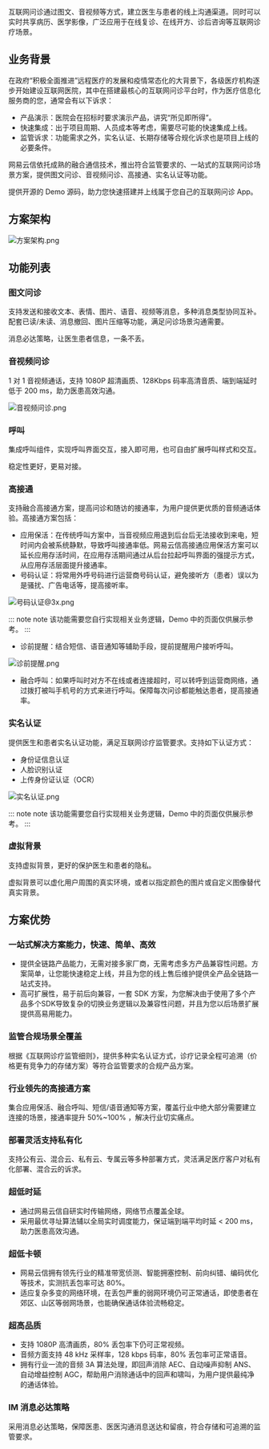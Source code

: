 
<!-- keywords: 互联网问诊，互联网医院，智慧医院 -->
互联网问诊通过图文、音视频等方式，建立医生与患者的线上沟通渠道。同时可以实时共享病历、医学影像，广泛应用于在线复诊、在线开方、诊后咨询等互联网诊疗场景。

## 业务背景
在政府“积极全面推进”远程医疗的发展和疫情常态化的大背景下，各级医疗机构逐步开始建设互联网医院，其中在搭建最核心的互联网问诊平台时，作为医疗信息化服务商的您，通常会有以下诉求：

- 产品演示：医院会在招标时要求演示产品，讲究“所见即所得”。
- 快速集成：出于项目周期、人员成本等考虑，需要尽可能的快速集成上线。
- 监管诉求：功能需求之外，实名认证、长期存储等合规化诉求也是项目上线的必要条件。


网易云信依托成熟的融合通信技术，推出符合监管要求的、一站式的互联网问诊场景方案，提供图文问诊、音视频问诊、高接通、实名认证等功能。


提供开源的 Demo 源码，助力您快速搭建并上线属于您自己的互联网问诊 App。


## 方案架构


![方案架构.png](https://yx-web-nosdn.netease.im/common/c69b7c0e10b78c040ba4cd36da95de4e/方案架构.png)


## 功能列表

### 图文问诊
支持发送和接收文本、表情、图片、语音、视频等消息，多种消息类型协同互补。配套已读/未读、消息撤回、图片压缩等功能，满足问诊场景沟通需要。

消息必达策略，让医生患者信息，一条不丢。

### 音视频问诊
1 对 1 音视频通话，支持 1080P 超清画质、128Kbps 码率高清音质、端到端延时低于 200 ms，助力医患高效沟通。

![音视频问诊.png](https://yx-web-nosdn.netease.im/common/c1217742b69bfb2f2707f300b59c7d54/音视频问诊.png)


### 呼叫
集成呼叫组件，实现呼叫界面交互，接入即可用，也可自由扩展呼叫样式和交互。

稳定性更好，更易对接。


### 高接通
支持融合高接通方案，提高问诊和随访的接通率，为用户提供更优质的音频通话体验。高接通方案包括：
- 应用保活：在传统呼叫方案中，当音视频应用退到后台后无法接收到来电，短时间内会被系统静默，导致呼叫接通率低。网易云信高接通应用保活方案可以延长应用存活时间，在应用存活期间通过从后台拉起呼叫界面的强提示方式，从应用存活层面提升接通率。
- 号码认证：将常用外呼号码进行运营商号码认证，避免接听方（患者）误以为是骚扰、广告电话等，提高接听率。


![号码认证@3x.png](https://yx-web-nosdn.netease.im/common/0c8c955a0a833a4bfb9e2272b54a4b55/号码认证@3x.png)


::: note note
该功能需要您自行实现相关业务逻辑，Demo 中的页面仅供展示参考。
:::




- 诊前提醒：结合短信、语音通知等辅助手段，提前提醒用户接听呼叫。


![诊前提醒.png](https://yx-web-nosdn.netease.im/common/9bce1d684f8b08f47661bef7da0743f8/诊前提醒.png)



- 融合呼叫：如果呼叫时对方不在线或者连接超时，可以转呼到运营商网络，通过拨打被叫手机号的方式来进行呼叫。保障每次问诊都能触达患者，提高接通率。



### 实名认证
提供医生和患者实名认证功能，满足互联网诊疗监管要求。支持如下认证方式：
- 身份证信息认证
- 人脸识别认证
- 上传身份证认证（OCR）


![实名认证.png](https://yx-web-nosdn.netease.im/common/b8f4d45a653b5dcfc5e51f6ce8f5ce2a/实名认证.png)



::: note note
该功能需要您自行实现相关业务逻辑，Demo 中的页面仅供展示参考。
:::

### 虚拟背景
支持虚拟背景，更好的保护医生和患者的隐私。

虚拟背景可以虚化用户周围的真实环境，或者以指定颜色的图片或自定义图像替代真实背景。

## 方案优势

### 一站式解决方案能力，快速、简单、高效
- 提供全链路产品能力，无需对接多家厂商，无需考虑多方产品兼容性问题。方案简单，让您能快速稳定上线，并且为您的线上售后维护提供全产品全链路一站式支持。
- 高可扩展性，易于前后向兼容，一套 SDK 方案，为您解决由于使用了多个产品多个SDK导致复杂的切换业务逻辑以及兼容性问题，并且为您以后场景扩展提供高易用能力。



### 监管合规场景全覆盖
根据《互联网诊疗监管细则》，提供多种实名认证方式，诊疗记录全程可追溯（价格更有竞争力的存储方案）等符合监管要求的合规产品方案。


### 行业领先的高接通方案
集合应用保活、融合呼叫、短信/语音通知等方案，覆盖行业中绝大部分需要建立连接的场景，接通率提升 50%~100% ，解决行业切实痛点。


### 部署灵活支持私有化
支持公有云、混合云、私有云、专属云等多种部署方式，灵活满足医疗客户对私有化部署、混合云的诉求。

### 超低时延
- 通过网易云信自研实时传输网络，网络节点覆盖全球。
- 采用最优寻址算法辅以全局实时调度能力，保证端到端平均时延 < 200 ms，助力医患高效沟通。

### 超低卡顿
- 网易云信拥有领先行业的精准带宽侦测、智能拥塞控制、前向纠错、编码优化等技术，实测抗丢包率可达 80%。
- 适应复杂多变的网络环境，在丢包严重的弱网环境仍可正常通话，即使患者在郊区、山区等弱网场景，也能确保通话体验流畅稳定。

### 超高品质

- 支持 1080P 高清画质，80% 丢包率下仍可正常视频。
- 音频方面支持 48 kHz 采样率，128 kbps 码率，80% 丢包率可正常语音。
- 拥有行业一流的音频 3A 算法处理，即回声消除 AEC、自动噪声抑制 ANS、自动增益控制 AGC，帮助用户消除通话中的回声和啸叫，为用户提供最纯净的通话体验。

### IM 消息必达策略
采用消息必达策略，保障医患、医医沟通消息送达和留痕，符合存储和可追溯的监管要求。







